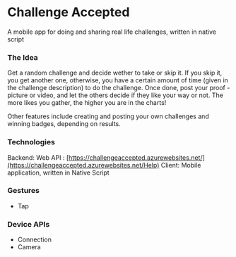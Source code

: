 # Challenge Accepted
A mobile app for doing and sharing real life challenges, written in native script

### The Idea
Get a random challenge and decide wether to take or skip it. If you skip it, you get another one, otherwise, you have a certain amount of time (given in the challenge description) 
to do the challenge. Once done, post your proof - picture or video, and let the others decide if they like your way or not. The more likes you gather, the higher you are in the charts!

Other features include creating and posting your own challenges and winning badges, depending on results.

### Technologies

Backend: Web API : [https://challengeaccepted.azurewebsites.net/](https://challengeaccepted.azurewebsites.net/Help)
Client: Mobile application, written in Native Script

### Gestures

- Tap

### Device APIs

- Connection
- Camera